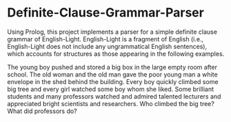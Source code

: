 # Definite-Clause-Grammar-Parser

Using Prolog, this project implements a parser for a simple definite clause grammar of English-Light. English-Light is a fragment of English (i.e., English-Light does not include any ungrammatical English sentences), which accounts for structures as those appearing in the following examples.

The young boy pushed and stored a big box in the large empty room after school.
The old woman and the old man gave the poor young man a white envelope in the shed behind the building.
Every boy quickly climbed some big tree and every girl watched some boy whom she liked.
Some brilliant students and many professors watched and admired talented lecturers and appreciated bright scientists and researchers.
Who climbed the big tree?
What did professors do?
